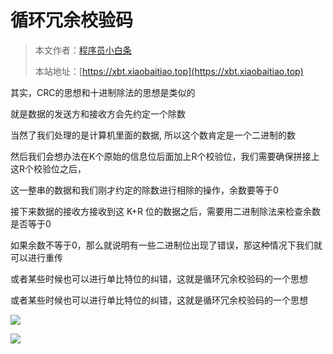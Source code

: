 # 循环冗余校验码

> 本文作者：[程序员小白条](https://github.com/luoye6)
>
> 本站地址：[https://xbt.xiaobaitiao.top](https://xbt.xiaobaitiao.top)

其实，CRC的思想和十进制除法的思想是类似的

就是数据的发送方和接收方会先约定一个除数

当然了我们处理的是计算机里面的数据, 所以这个数肯定是一个二进制的数

然后我们会想办法在K个原始的信息位后面加上R个校验位，我们需要确保拼接上这R个校验位之后，

这一整串的数据和我们刚才约定的除数进行相除的操作，余数要等于0

接下来数据的接收方接收到这 K+R 位的数据之后，需要用二进制除法来检查余数是否等于0

如果余数不等于0，那么就说明有一些二进制位出现了错误，那这种情况下我们就可以进行重传

或者某些时候也可以进行单比特位的纠错，这就是循环冗余校验码的一个思想

或者某些时候也可以进行单比特位的纠错，这就是循环冗余校验码的一个思想

![](https://pic.yupi.icu/5563/202507121554956.png)

![](https://pic.yupi.icu/5563/202507121554969.png)
